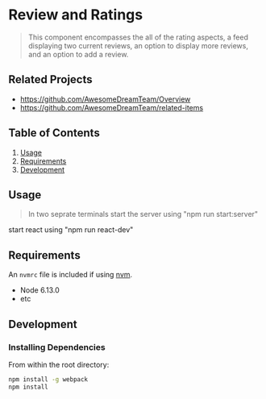 # Review and Ratings

> This component encompasses the all of the rating aspects, a feed displaying two current reviews, an option to display more reviews, and an option to add a review.

## Related Projects

  - https://github.com/AwesomeDreamTeam/Overview
  - https://github.com/AwesomeDreamTeam/related-items

## Table of Contents

1. [Usage](#Usage)
1. [Requirements](#requirements)
1. [Development](#development)

## Usage

> In two seprate terminals
  start the server using "npm run start:server"

  start react using "npm run react-dev"

## Requirements

An `nvmrc` file is included if using [nvm](https://github.com/creationix/nvm).

- Node 6.13.0
- etc

## Development

### Installing Dependencies

From within the root directory:

```sh
npm install -g webpack
npm install
```

